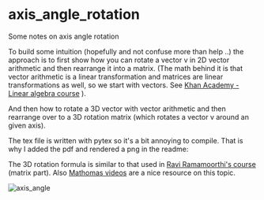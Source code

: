 # axis_angle_rotation
Some notes on axis angle rotation

To build some intuition (hopefully and not confuse more than help ..) the approach is to first show how you can rotate a vector v in 2D vector arithmetic and then rearrange it into a matrix.
(The math behind it is that vector arithmetic is a linear transformation and matrices are linear transformations as well, so we start with vectors. See [Khan Academy - Linear algebra course](https://www.khanacademy.org/math/linear-algebra/matrix-transformations/linear-transformations/v/linear-transformations) ).

And then how to rotate a 3D vector with vector arithmetic and then rearrange over to a 3D rotation matrix (which rotates a vector v around an given axis).

The tex file is written with pytex so it's a bit annoying to compile. That is why I added the pdf and rendered a png in the readme:

The 3D rotation formula is similar to that used in [Ravi Ramamoorthi's course](https://www.youtube.com/watch?v=LazSPnaoJ_Q&t=482s) (matrix part). Also [Mathomas videos](https://youtu.be/q-ESzg03mQc) are a nice resource on this topic.


![axis_angle](https://user-images.githubusercontent.com/22398803/148301326-be78a794-4dda-4fac-b716-a70d683ccbad.png)
